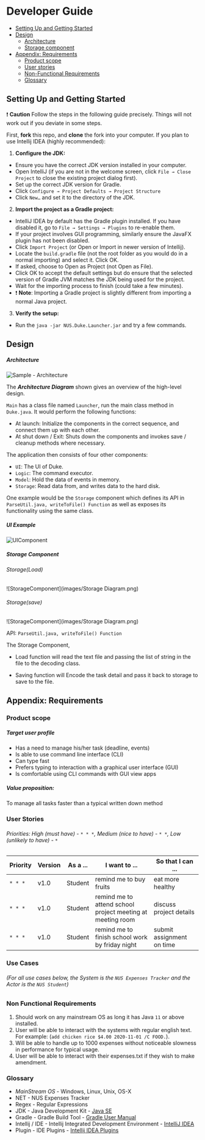 # Developer Guide
* [Setting Up and Getting Started](#Setting-Up-and-Getting-Started)
* [Design](#Design)
  * [Architecture](#Architecture)
  * [Storage component](#Storage-Component)
* [Appendix: Requirements](#Appendix:-Requirements)
  * [Product scope](#Product-scope)
  * [User stories](#User-Stories)
  * [Non-Functional Requirements](#Non-Functional-Requirements)
  * [Glossary](#Glossary)

<div style="page-break-after: always;"></div>

## Setting Up and Getting Started
:heavy_exclamation_mark: **Caution** Follow the steps in the following guide precisely. Things will not work out if you deviate in some steps.

First, **fork** this repo, and **clone** the fork into your computer.
If you plan to use Intellij IDEA (highly recommended):

1. **Configure the JDK:**
 * Ensure you have the correct JDK version installed in your computer.
 * Open IntelliJ (if you are not in the welcome screen, click ```File → Close Project``` to close the existing project dialog first).
 * Set up the correct JDK version for Gradle.
  * Click ```Configure → Project Defaults → Project Structure```
  * Click ```New…``` and set it to the directory of the JDK.
2. **Import the project as a Gradle project:**
 * IntelliJ IDEA by default has the Gradle plugin installed. If you have disabled it, go to ```File → Settings → Plugins``` to re-enable them.
 * If your project involves GUI programming, similarly ensure the JavaFX plugin has not been disabled.
 * Click ```Import Project``` (or Open or Import in newer version of Intellij).
 * Locate the ```build.gradle``` file (not the root folder as you would do in a normal importing) and select it. Click OK.
 * If asked, choose to Open as Project (not Open as File).
 * Click OK to accept the default settings but do ensure that the selected version of Gradle JVM matches the JDK being used for the project.
 * Wait for the importing process to finish (could take a few minutes).
 * :heavy_exclamation_mark: **Note**: Importing a Gradle project is slightly different from importing a normal Java project.
3. **Verify the setup:**
 * Run the ```java -jar NUS.Duke.Launcher.jar``` and try a few commands.
  
<div style="page-break-after: always;"></div>
  
## Design

##### Architecture
![Sample - Architecture](images/Architecture.JPG)

The ***Architecture Diagram*** shown gives an overview of the high-level design.

`Main` has a class file named `Launcher`, run the main class method in `Duke.java`. It would perform the following functions:

- At launch: Initialize the components in the correct sequence, and connect them up with each other.
- At shut down / Exit: Shuts down the components and invokes save / cleanup methods where necessary.


<div style="page-break-after: always;"></div>

The application then consists of four other components:

- `UI`: The UI of Duke.
- `Logic`: The command executor. 
- `Model`: Hold the data of events in memory.
- `Storage`: Read data from, and writes data to the hard disk.

One example would be the `Storage` component which defines its API in `ParseUtil.java, writeToFile() Function` as well as exposes its functionality using the same class.

##### UI Example
![UIComponent](images/Ui.png)


##### Storage Component
###### Storage(Load)
![StorageComponent](images/Storage Diagram.png)

###### Storage(save)
![StorageComponent](images/Storage Diagram.png)

API:  ```ParseUtil.java, writeToFile() Function```

The Storage Component,
* Load function will read the text file and passing the list of string in the file
to the decoding class. 

* Saving function will Encode the task detail and pass it back to storage
to save to the file. 

<div style="page-break-after: always;"></div>

## Appendix: Requirements
### Product scope
##### Target user profile

* Has a need to manage his/her task (deadline, events)
* Is able to use command line interface (CLI)
* Can type fast
* Prefers typing to interaction with a graphical user interface (GUI)
* Is comfortable using CLI commands with GUI view apps

##### Value proposition: 
To manage all tasks faster than a typical written down method

### User Stories
###### *Priorities: High (must have) - `* * *`, Medium (nice to have) - `* *`, Low (unlikely to have) - `*`*

|Priority|Version| As a ... | I want to ... | So that I can ...|
|--------|--------|----------|---------------|------------------|
|`* * *`|v1.0|Student|remind me to buy fruits|eat more healthy|
|`* * *`|v1.0|Student|remind me to attend school project meeting at meeting room|discuss project details|
|`* * *`|v1.0|Student|remind me to finish school work by friday night|submit assignment on time

<div style="page-break-after: always;"></div>

### Use Cases

###### (For all use cases below, the System is the `NUS Expenses Tracker` and the Actor is the `NUS Student`)


<div style="page-break-after: always;"></div>

### Non Functional Requirements

1. Should work on any mainstream OS as long it has Java ```11``` or above installed.
2. User will be able to interact with the systems with regular english text. For example: (```
add chicken rice $4.00 2020-11-01 /C FOOD. ```).
3. Will be able to handle up to 1000 expenses without noticeable slowness in performance for typical usage.
4. User will be able to interact with their expenses.txt if they wish to make amendment. 

### Glossary

- *MainStream OS* - Windows, Linux, Unix, OS-X
- NET - NUS Expenses Tracker
- Regex - Regular Expressions
- JDK - Java Development Kit - [Java SE](https://www.oracle.com/sg/java/technologies/javase-downloads.html "Java SE Downloads")
- Gradle - Gradle Build Tool - [Gradle User Manual](https://docs.gradle.org/current/userguide/userguide.html "Build Automation Tool - Docs")
- Intellij / IDE - Intellij Integrated Development Environment - [IntelliJ IDEA](https://www.jetbrains.com/idea/ "JVM IDE") 
- Plugin - IDE Plugins - [Intellij IDEA Plugins](https://www.jetbrains.com/help/idea/managing-plugins.html "Manage plugins")